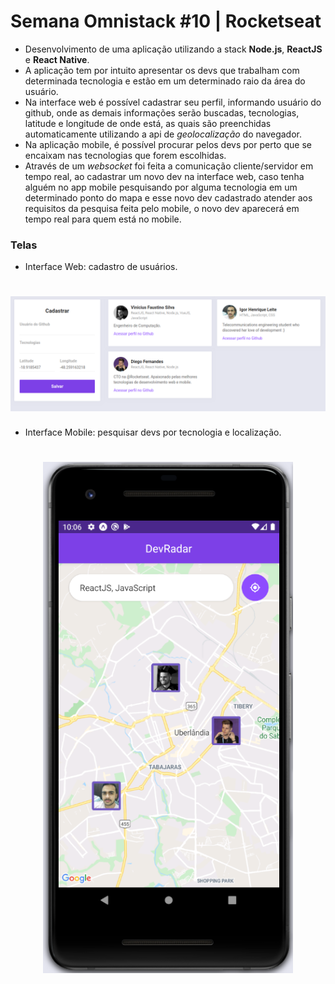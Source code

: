 # Semana Omnistack #10 | Rocketseat

- Desenvolvimento de uma aplicação utilizando a stack **Node.js**, **ReactJS** e **React Native**.
- A aplicação tem por intuito apresentar os devs que trabalham com determinada tecnologia e estão em um determinado raio da área do usuário.
- Na interface web é possível cadastrar seu perfil, informando usuário do github, onde as demais informações serão buscadas, tecnologias, latitude e longitude de onde está, as quais são preenchidas automaticamente utilizando a api de _geolocalização_ do navegador.
- Na aplicação mobile, é possível procurar pelos devs por perto que se encaixam nas tecnologias que forem escolhidas.
- Através de um _websocket_ foi feita a comunicação cliente/servidor em tempo real, ao cadastrar um novo dev na interface web, caso tenha alguém no app mobile pesquisando por alguma tecnologia em um determinado ponto do mapa e esse novo dev cadastrado atender aos requisitos da pesquisa feita pelo mobile, o novo dev aparecerá em tempo real para quem está no mobile.

### Telas

- Interface Web: cadastro de usuários.

<h1 align="center">
  <img alt="Web" title="Web" src=".github/web.png" width="800px" />
</h1>

- Interface Mobile: pesquisar devs por tecnologia e localização.

<h1 align="center">
  <img alt="Mobile" title="Mobile" src=".github/mobile.png" width="400px" />
</h1>
